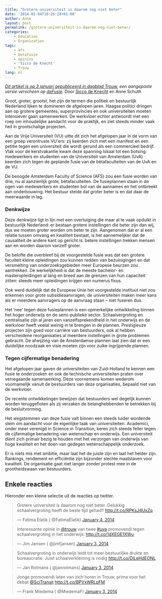 ```yaml
---
title: "Grotere universiteit is daarom nog niet beter"
date: '2014-01-04T10:26:28+01:00'
author: Anne
layout: post
permalink: /grotere-universiteit-is-daarom-nog-niet-beter/
categories:
    - Education
    - Organization
tags:
    - afs
    - betafusie
    - opinion
    - 'Sicco de Knecht'
    - Trouw
lang: nl
---
```


*[Dit artikel is op 3 januari gepubliceerd in dagblad Trouw](http://bit.ly/Ko0FaA), een aangepaste versie verscheen
op [deFusie](http://defusie.net/fusie-uva-en-vu-was-grootheidswaan/).*
Door [Sicco de Knecht](http://siccodeknecht.wordpress.com/) en Anne Schuth

Groot, groter, grootst, het zijn de termen die politiek en bestuurlijk Nederland lijken te domineren de afgelopen jaren.
Haagse politici dringen aan op grotere gemeentes, superprovincies en ook universiteiten moeten intensiever gaan
samenwerken. De werkvloer echter antwoordt met een roep om inhoudelijke aandacht voor de praktijk, en ziet steeds minder
vaak heil in grootschalige projecten.

Aan de Vrije Universiteit (VU) uitte dit zich het afgelopen jaar in de vorm van een groep verontruste VU'ers: zij
keerden zich met een manifest en een petitie tegen een universiteit die wordt gerund als een commercieel bedrijf. Vlak
voor de kerstvakantie kwam deze spanning lokaal tot een botsing: medewerkers en studenten van de Universiteit van
Amsterdam (UvA) keerden zich tegen de geplande fusie van de bètafaculteiten van de UvA en de VU.

De beoogde Amsterdam Faculty of Science (AFS) zou een fusie worden van drie, nu al aanzienlijk grote, bètafaculteiten.
De fusieplannen staan in de ogen van medewerkers en studenten bol van de aannames en het ontbreekt aan onderbouwing. Het
bestuur stelde dat groter beter is en dat daar de meerwaarde in lag.

### Denkwijze

Deze denkwijze ligt in lijn met een overtuiging die maar al te vaak opduikt in bestuurlijk Nederland: er bestaan grotere
instellingen die beter zijn dan wij, dus we moeten groter worden om beter te zijn. Aangenomen dat er al een relatie
tussen omvang en kwaliteit bestaat, is het aannemelijker dat de causaliteit de andere kant op gericht is: betere
instellingen trekken mensen aan en worden daarom vanzelf groter.

De belofte die overbleef bij de voorgestelde fusie was dat een grotere faculteit kleine opleidingen zou kunnen redden
van bezuinigingen en dat versmelting van onderzoeksgebieden meer Europese beurzen zou aantrekken. De werkelijkheid is
dat de meeste bachelor- en masteropleidingen al lang en breed aan de grenzen van hun capaciteit zitten: steeds meer
opleidingen krijgen een numerus fixus.

Ook werd duidelijk dat de Europese Unie het voorgestelde instituut niet zou erkennen voor grote subsidieaanvragen; de
universiteiten maken meer kans als er meerdere aanvragers op de aanvraag staan – niet fuseren dus.

Het ‘nee' tegen deze fusieplannen is een opmerkelijke ontwikkeling binnen het hoger onderwijs en de semi-publieke
sector. Schaalvergroting en centralisatie zijn al jaren een vanzelfsprekendheid in het onderwijs en de werkvloer heeft
veelal weinig in te brengen in de plannen. Prestigieuze projecten zijn goed voor carrière van bestuurders, ook al hebben
verscheidene reorganisaties al meerdere instellingen in grote problemen gebracht. De afwijzing van de Amsterdamse
plannen laat zien dat er een duidelijke noodzaak en visie moeten zijn voor zulke ingrijpende plannen.

### Tegen cijfermatige benadering

Het afgelopen jaar gaven de universiteiten van Zuid-Holland te kennen een fusie te onderzoeken en ook de technische
universiteiten praten over verregaande samenwerking. Deze voornemens komen wederom voornamelijk vanuit de bestuurders
van deze organisaties, bepaald niet van de werkvloer.

De recente ontwikkelingen bewijzen dat bestuurders wel degelijk kunnen worden teruggefloten als zij verzaken de
belanghebbenden te betrekken bij de besluitvorming.

Het wegstemmen van deze fusie valt binnen een steeds luider wordende stem om aandacht voor de eigenlijke taak van
universiteiten. Academici, onder meer verenigd in Science in Transition, keren zich steeds feller tegen de cijfermatige
benadering van wetenschap en onderwijs. Een universiteit dient zich primair bezig te houden met het verzorgen van
onderwijs van hoge kwaliteit en het doen van gedegen wetenschappelijk onderzoek.

Er is niets mis met ambitie, maar laat het de juiste zijn en laat het helder zijn. Rankings, rendement en efficiëntie
zijn bijzonder slechte maatstaven voor kwaliteit. De organisatie gaat niet langer zonder protest mee in de
grootheidswaan van bestuurders.

## Enkele reacties

Hieronder een kleine selectie uit de reacties op twitter.

> Grotere universiteit is daarom nog niet beter. Gelukkig schaalvergroting heeft de beste tijd
> gehad!! <http://t.co/RPKsJ4UxZq>
>
> — Fatima Elatik (
> @FatimaElatik) [January 4, 2014](https://twitter.com/FatimaElatik/status/419375443251560448?ref_src=twsrc%5Etfw)

> Interessante opinie in [@trouw](https://twitter.com/trouw?ref_src=twsrc%5Etfw) van
> twee [\#uva](https://twitter.com/hashtag/uva?src=hash&ref_src=twsrc%5Etfw) promovendi tegen schaalvergroting in het
> onderwijs: <http://t.co/1dXEGE1XWu>
>
> — Jim Jansen (
> @jimfjansen) [January 3, 2014](https://twitter.com/jimfjansen/status/419187443892363265?ref_src=twsrc%5Etfw)

> Schaalvergroting in onderwijs leidt tot meer bestuurlijke drukte en bureaucratie. Juist schaalverkleining is
> nodig <http://t.co/DlLeHdEONL>
>
> — Jan Rotmans (
> @janrotmans) [January 3, 2014](https://twitter.com/janrotmans/status/419081910594580480?ref_src=twsrc%5Etfw)

> Jonge promovendi laten van zich horen in Trouw, prima voor het
> debat [@SciTransit](https://twitter.com/SciTransit?ref_src=twsrc%5Etfw) <http://t.co/BPVxWRLpFM>
>
> — Frank Miedema (
> @MiedemaF) [January 3, 2014](https://twitter.com/MiedemaF/status/419210500661346304?ref_src=twsrc%5Etfw)
